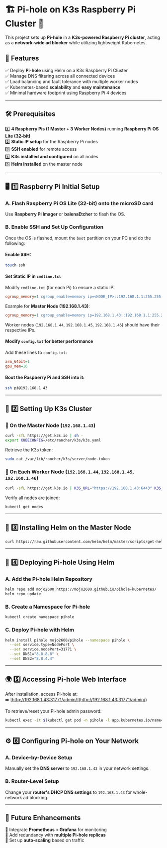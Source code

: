 # 🏗️ Pi-hole on K3s Raspberry Pi Cluster 🚀  

This project sets up **Pi-hole** in a **K3s-powered Raspberry Pi cluster**, acting as a **network-wide ad blocker** while utilizing lightweight Kubernetes.  

## 🌟 Features  
✅ Deploy **Pi-hole** using Helm on a K3s Raspberry Pi Cluster  
✅ Manage DNS filtering across all connected devices  
✅ Load balancing and fault tolerance with multiple worker nodes  
✅ Kubernetes-based **scalability** and **easy maintenance**  
✅ Minimal hardware footprint using Raspberry Pi 4 devices  

---

## 🛠️ Prerequisites  
1️⃣ **4 Raspberry Pis (1 Master + 3 Worker Nodes)** running **Raspberry Pi OS Lite (32-bit)**  
2️⃣ **Static IP setup** for the Raspberry Pi nodes  
3️⃣ **SSH enabled** for remote access  
4️⃣ **K3s installed and configured** on all nodes  
5️⃣ **Helm installed** on the master node  

---

## 🖥️ 1️⃣ Raspberry Pi Initial Setup  

### **A. Flash Raspberry Pi OS Lite (32-bit) onto the microSD card**  
Use **Raspberry Pi Imager** or **balenaEtcher** to flash the OS.  

### **B. Enable SSH and Set Up Configuration**  
Once the OS is flashed, mount the `boot` partition on your PC and do the following:  

#### Enable SSH:  
```bash
touch ssh
```

#### Set Static IP in `cmdline.txt`  
Modify `cmdline.txt` (for each Pi) to ensure a static IP:  
```ini
cgroup_memory=1 cgroup_enable=memory ip=<NODE_IP>::192.168.1.1:255.255.255.0:rpiname:eth0:off
```
Example for **Master Node (192.168.1.43)**:  
```ini
cgroup_memory=1 cgroup_enable=memory ip=192.168.1.43::192.168.1.1:255.255.255.0:rpi-master:eth0:off
```
Worker nodes (`192.168.1.44`, `192.168.1.45`, `192.168.1.46`) should have their respective IPs.  

#### Modify `config.txt` for better performance  
Add these lines to `config.txt`:  
```ini
arm_64bit=1
gpu_mem=16
```

#### Boot the Raspberry Pi and SSH into it:  
```bash
ssh pi@192.168.1.43
```

---

## 🚀 2️⃣ Setting Up K3s Cluster  

### **📌 On the Master Node (`192.168.1.43`)**  
```bash
curl -sfL https://get.k3s.io | sh - 
export KUBECONFIG=/etc/rancher/k3s/k3s.yaml
```
Retrieve the K3s token:  
```bash
sudo cat /var/lib/rancher/k3s/server/node-token
```

### **📌 On Each Worker Node (`192.168.1.44`, `192.168.1.45`, `192.168.1.46`)**  
```bash
curl -sfL https://get.k3s.io | K3S_URL="https://192.168.1.43:6443" K3S_TOKEN="<TOKEN_HERE>" sh -
```

Verify all nodes are joined:  
```bash
kubectl get nodes
```

---

## 🚀 3️⃣ Installing Helm on the Master Node  
```bash
curl https://raw.githubusercontent.com/helm/helm/master/scripts/get-helm-3 | bash
```

---

## 🚀 4️⃣ Deploying Pi-hole Using Helm  

### **A. Add the Pi-hole Helm Repository**  
```bash
helm repo add mojo2600 https://mojo2600.github.io/pihole-kubernetes/
helm repo update
```

### **B. Create a Namespace for Pi-hole**  
```bash
kubectl create namespace pihole
```

### **C. Deploy Pi-hole with Helm**  
```bash
helm install pihole mojo2600/pihole --namespace pihole \
  --set service.type=NodePort \
  --set service.nodePort=31771 \
  --set DNS1="8.8.8.8" \
  --set DNS2="8.8.4.4"
```

---

## 🌍 5️⃣ Accessing Pi-hole Web Interface  
After installation, access Pi-hole at:  
➡️ [http://192.168.1.43:31771/admin/](http://192.168.1.43:31771/admin/)  

To retrieve/reset your Pi-hole admin password:  
```bash
kubectl exec -it $(kubectl get pod -n pihole -l app.kubernetes.io/name=pihole -o jsonpath="{.items[0].metadata.name}") -n pihole -- pihole -a -p
```

---

## ⚙️ 6️⃣ Configuring Pi-hole on Your Network  

### **A. Device-by-Device Setup**  
Manually set the **DNS server** to `192.168.1.43` in your network settings.  

### **B. Router-Level Setup**  
Change your **router's DHCP DNS settings** to `192.168.1.43` for whole-network ad blocking.  

---

## 📌 Future Enhancements  
📌 Integrate **Prometheus + Grafana** for monitoring  
📌 Add redundancy with **multiple Pi-hole replicas**  
📌 Set up **auto-scaling** based on traffic  
